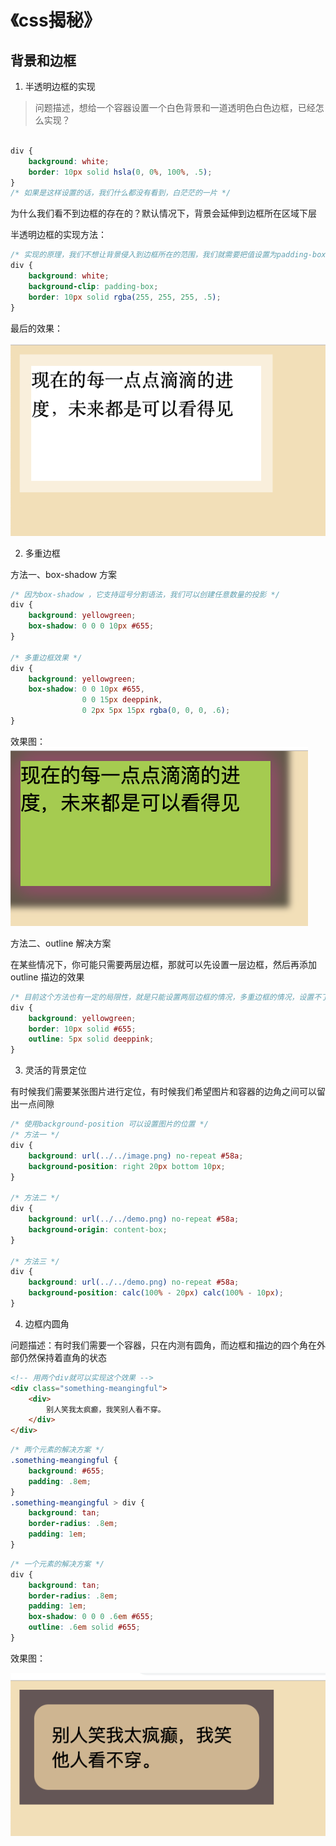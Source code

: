 # 《css揭秘》
## 背景和边框

1. 半透明边框的实现
> 问题描述，想给一个容器设置一个白色背景和一道透明色白色边框，已经怎么实现？

```css

div {
    background: white;
    border: 10px solid hsla(0, 0%, 100%, .5);
}
/* 如果是这样设置的话，我们什么都没有看到，白茫茫的一片 */
```
为什么我们看不到边框的存在的？默认情况下，背景会延伸到边框所在区域下层

半透明边框的实现方法：

```css
/* 实现的原理，我们不想让背景侵入到边框所在的范围，我们就需要把值设置为padding-box,这样浏览器就会利用内边距的外沿来把背景裁剪掉 */
div {
    background: white;
    background-clip: padding-box;
    border: 10px solid rgba(255, 255, 255, .5);
}

```

最后的效果：

![半透明边框实现效果](https://github.com/everast2015/web-readed-books/blob/master/css-secret/img/chapter2/2-1.png)

2. 多重边框

方法一、box-shadow 方案

```css
/* 因为box-shadow ，它支持逗号分割语法，我们可以创建任意数量的投影 */
div {
    background: yellowgreen;
    box-shadow: 0 0 0 10px #655;
}

/* 多重边框效果 */
div {
    background: yellowgreen;
    box-shadow: 0 0 10px #655,
                0 0 15px deeppink,
                0 2px 5px 15px rgba(0, 0, 0, .6);
}

```

效果图：
    ![多重边框效果](https://github.com/everast2015/web-readed-books/blob/master/css-secret/img/chapter2/2-2.png)

方法二、outline 解决方案

在某些情况下，你可能只需要两层边框，那就可以先设置一层边框，然后再添加outline 描边的效果

```css
/* 目前这个方法也有一定的局限性，就是只能设置两层边框的情况，多重边框的情况，设置不了，并且设置圆角的时候，也回出现一些问题 */
div {
    background: yellowgreen;
    border: 10px solid #655;
    outline: 5px solid deeppink;
}

```

3. 灵活的背景定位

有时候我们需要某张图片进行定位，有时候我们希望图片和容器的边角之间可以留出一点间隙

```css
/* 使用background-position 可以设置图片的位置 */
/* 方法一 */
div {
    background: url(../../image.png) no-repeat #58a;
    background-position: right 20px bottom 10px;
}

/* 方法二 */
div {
    background: url(../../demo.png) no-repeat #58a;
    background-origin: content-box;
}

/* 方法三 */
div {
    background: url(../../demo.png) no-repeat #58a;
    background-position: calc(100% - 20px) calc(100% - 10px);
}

```

4. 边框内圆角

问题描述：有时我们需要一个容器，只在内测有圆角，而边框和描边的四个角在外部仍然保持着直角的状态

```html
<!-- 用两个div就可以实现这个效果 -->
<div class="something-meangingful">
    <div>
        别人笑我太疯癫，我笑别人看不穿。
    </div>
</div>

```

```css
/* 两个元素的解决方案 */
.something-meangingful {
    background: #655;
    padding: .8em;
}
.something-meangingful > div {
    background: tan;
    border-radius: .8em;
    padding: 1em;
}

```

```css
/* 一个元素的解决方案 */
div {
    background: tan;
    border-radius: .8em;
    padding: 1em;
    box-shadow: 0 0 0 .6em #655;
    outline: .6em solid #655;
}

```

效果图：

![边框内圆角](https://github.com/everast2015/web-readed-books/blob/master/css-secret/img/chapter2/2-3.png)